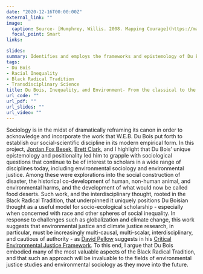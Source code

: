 ```yaml
---
date: "2020-12-16T00:00:00Z"
external_link: ""
image:
  caption: Source- [Humphrey, Willis. 2008. Mapping Courage](https://map.muralarts.org/)
  focal_point: Smart
links:

slides:
summary: Identifies and employs the frameworks and epistemology of Du Bois to better understand the role of race and inequality in socio-ecological systems.
tags:
- Du Bois 
- Racial Inequality
- Black Radical Tradition
- Transdisciplinary Science
title: Du Bois, Inequality, and Environment- From the classical to the cutting edge
url_code: ""
url_pdf: ""
url_slides: ""
url_video: ""
---
```


Sociology is in the midst of dramatically reframing its canon in order to acknowledge and incorporate the work that W.E.B. Du Bois put forth to establish our social-scientific discipline in its modern empirical form. In this project, [Jordan Fox Besek](/author/jordan-fox-besek/), [Brett Clark](/author/brett-clark/), and I highlight that Du Bois’ unique epistemology and positionality led him to grapple with sociological questions that continue to be of interest to scholars in a wide range of disciplines today, including environmental sociology and environmental justice. Among these were explorations into the social construction of disaster, the historical co-development of human, non-human animal, and environmental harms, and the development of what would now be called food deserts. Such work, and the interdisciplinary thought, rooted in the Black Radical Tradition, that underpinned it uniquely positions Du Boisian thought as a useful model for socio-ecological scholarship - especially when concerned with race and other spheres of social inequality. In response to challenges such as globalization and climate change, this work suggests that environmental justice and climate justice research, in particular, must be increasingly multi-causal, multi-scalar, interdisciplinary, and cautious of authority - as [David Pellow](https://www.es.ucsb.edu/david-n-pellow) suggests in his [Critical Environmental Justice Framework](https://bookshop.org/books/what-is-critical-environmental-justice-9780745679389/9780745679389). To this end, I argue that Du Bois embodied many of the most valuable aspects of the Black Radical Tradition, and that such an approach will be invaluable to the fields of environmental justice studies and environmental sociology as they move into the future.